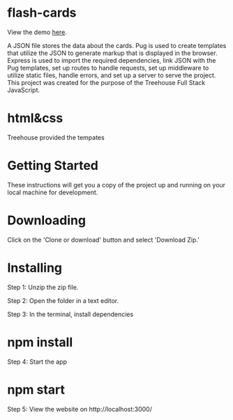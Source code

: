 # flash-cards
View the demo <a href="https://flash-card-n.herokuapp.com/" target="_blank">here</a>.

A JSON file stores the data about the cards. Pug is used to create templates that utilize the JSON to generate markup that is displayed in the browser. Express is used to import the required dependencies, link JSON with the Pug templates, set up routes to handle requests, set up middleware to utilize static files, handle errors, and set up a server to serve the project. This project was created for the purpose of the Treehouse Full Stack JavaScript.
 
 # html&css
 Treehouse provided the tempates

 # Getting Started
These instructions will get you a copy of the project up and running on your local machine for development.

# Downloading
Click on the 'Clone or download' button and select 'Download Zip.'

# Installing
Step 1: Unzip the zip file.

Step 2: Open the folder in a text editor.

Step 3: In the terminal, install dependencies

# npm install
Step 4: Start the app

# npm start
Step 5: View the website on http://localhost:3000/
